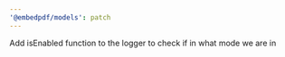 ```yaml
---
'@embedpdf/models': patch
---
```


Add isEnabled function to the logger to check if in what mode we are in
